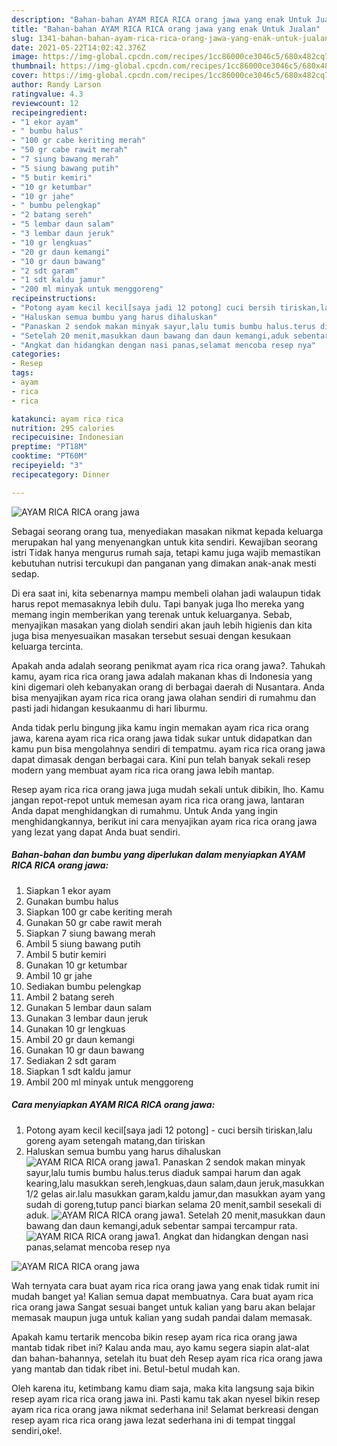 ```yaml
---
description: "Bahan-bahan AYAM RICA RICA orang jawa yang enak Untuk Jualan"
title: "Bahan-bahan AYAM RICA RICA orang jawa yang enak Untuk Jualan"
slug: 1341-bahan-bahan-ayam-rica-rica-orang-jawa-yang-enak-untuk-jualan
date: 2021-05-22T14:02:42.376Z
image: https://img-global.cpcdn.com/recipes/1cc86000ce3046c5/680x482cq70/ayam-rica-rica-orang-jawa-foto-resep-utama.jpg
thumbnail: https://img-global.cpcdn.com/recipes/1cc86000ce3046c5/680x482cq70/ayam-rica-rica-orang-jawa-foto-resep-utama.jpg
cover: https://img-global.cpcdn.com/recipes/1cc86000ce3046c5/680x482cq70/ayam-rica-rica-orang-jawa-foto-resep-utama.jpg
author: Randy Larson
ratingvalue: 4.3
reviewcount: 12
recipeingredient:
- "1 ekor ayam"
- " bumbu halus"
- "100 gr cabe keriting merah"
- "50 gr cabe rawit merah"
- "7 siung bawang merah"
- "5 siung bawang putih"
- "5 butir kemiri"
- "10 gr ketumbar"
- "10 gr jahe"
- " bumbu pelengkap"
- "2 batang sereh"
- "5 lembar daun salam"
- "3 lembar daun jeruk"
- "10 gr lengkuas"
- "20 gr daun kemangi"
- "10 gr daun bawang"
- "2 sdt garam"
- "1 sdt kaldu jamur"
- "200 ml minyak untuk menggoreng"
recipeinstructions:
- "Potong ayam kecil kecil[saya jadi 12 potong] cuci bersih tiriskan,lalu goreng ayam setengah matang,dan tiriskan"
- "Haluskan semua bumbu yang harus dihaluskan"
- "Panaskan 2 sendok makan minyak sayur,lalu tumis bumbu halus.terus diaduk sampai harum dan agak kearing,lalu masukkan sereh,lengkuas,daun salam,daun jeruk,masukkan 1/2 gelas air.lalu masukkan garam,kaldu jamur,dan masukkan ayam yang sudah di goreng,tutup panci biarkan selama 20 menit,sambil sesekali di aduk."
- "Setelah 20 menit,masukkan daun bawang dan daun kemangi,aduk sebentar sampai tercampur rata."
- "Angkat dan hidangkan dengan nasi panas,selamat mencoba resep nya"
categories:
- Resep
tags:
- ayam
- rica
- rica

katakunci: ayam rica rica 
nutrition: 295 calories
recipecuisine: Indonesian
preptime: "PT18M"
cooktime: "PT60M"
recipeyield: "3"
recipecategory: Dinner

---
```



![AYAM RICA RICA orang jawa](https://img-global.cpcdn.com/recipes/1cc86000ce3046c5/680x482cq70/ayam-rica-rica-orang-jawa-foto-resep-utama.jpg)

Sebagai seorang orang tua, menyediakan masakan nikmat kepada keluarga merupakan hal yang menyenangkan untuk kita sendiri. Kewajiban seorang istri Tidak hanya mengurus rumah saja, tetapi kamu juga wajib memastikan kebutuhan nutrisi tercukupi dan panganan yang dimakan anak-anak mesti sedap.

Di era  saat ini, kita sebenarnya mampu membeli olahan jadi walaupun tidak harus repot memasaknya lebih dulu. Tapi banyak juga lho mereka yang memang ingin memberikan yang terenak untuk keluarganya. Sebab, menyajikan masakan yang diolah sendiri akan jauh lebih higienis dan kita juga bisa menyesuaikan masakan tersebut sesuai dengan kesukaan keluarga tercinta. 



Apakah anda adalah seorang penikmat ayam rica rica orang jawa?. Tahukah kamu, ayam rica rica orang jawa adalah makanan khas di Indonesia yang kini digemari oleh kebanyakan orang di berbagai daerah di Nusantara. Anda bisa menyajikan ayam rica rica orang jawa olahan sendiri di rumahmu dan pasti jadi hidangan kesukaanmu di hari liburmu.

Anda tidak perlu bingung jika kamu ingin memakan ayam rica rica orang jawa, karena ayam rica rica orang jawa tidak sukar untuk didapatkan dan kamu pun bisa mengolahnya sendiri di tempatmu. ayam rica rica orang jawa dapat dimasak dengan berbagai cara. Kini pun telah banyak sekali resep modern yang membuat ayam rica rica orang jawa lebih mantap.

Resep ayam rica rica orang jawa juga mudah sekali untuk dibikin, lho. Kamu jangan repot-repot untuk memesan ayam rica rica orang jawa, lantaran Anda dapat menghidangkan di rumahmu. Untuk Anda yang ingin menghidangkannya, berikut ini cara menyajikan ayam rica rica orang jawa yang lezat yang dapat Anda buat sendiri.

<!--inarticleads1-->

##### Bahan-bahan dan bumbu yang diperlukan dalam menyiapkan AYAM RICA RICA orang jawa:

1. Siapkan 1 ekor ayam
1. Gunakan  bumbu halus
1. Siapkan 100 gr cabe keriting merah
1. Gunakan 50 gr cabe rawit merah
1. Siapkan 7 siung bawang merah
1. Ambil 5 siung bawang putih
1. Ambil 5 butir kemiri
1. Gunakan 10 gr ketumbar
1. Ambil 10 gr jahe
1. Sediakan  bumbu pelengkap
1. Ambil 2 batang sereh
1. Gunakan 5 lembar daun salam
1. Gunakan 3 lembar daun jeruk
1. Gunakan 10 gr lengkuas
1. Ambil 20 gr daun kemangi
1. Gunakan 10 gr daun bawang
1. Sediakan 2 sdt garam
1. Siapkan 1 sdt kaldu jamur
1. Ambil 200 ml minyak untuk menggoreng




<!--inarticleads2-->

##### Cara menyiapkan AYAM RICA RICA orang jawa:

1. Potong ayam kecil kecil[saya jadi 12 potong] - cuci bersih tiriskan,lalu goreng ayam setengah matang,dan tiriskan
1. Haluskan semua bumbu yang harus dihaluskan
<img src="//assets-global.cpcdn.com/assets/icons/button_play-2c75c40dde080a61004c1f40b05d8f140eaff45d7e9e6481dc71c63d2e7c4909.png" alt="AYAM RICA RICA orang jawa">1. Panaskan 2 sendok makan minyak sayur,lalu tumis bumbu halus.terus diaduk sampai harum dan agak kearing,lalu masukkan sereh,lengkuas,daun salam,daun jeruk,masukkan 1/2 gelas air.lalu masukkan garam,kaldu jamur,dan masukkan ayam yang sudah di goreng,tutup panci biarkan selama 20 menit,sambil sesekali di aduk.
<img src="//assets-global.cpcdn.com/assets/icons/button_play-2c75c40dde080a61004c1f40b05d8f140eaff45d7e9e6481dc71c63d2e7c4909.png" alt="AYAM RICA RICA orang jawa">1. Setelah 20 menit,masukkan daun bawang dan daun kemangi,aduk sebentar sampai tercampur rata.
<img src="//assets-global.cpcdn.com/assets/icons/button_play-2c75c40dde080a61004c1f40b05d8f140eaff45d7e9e6481dc71c63d2e7c4909.png" alt="AYAM RICA RICA orang jawa">1. Angkat dan hidangkan dengan nasi panas,selamat mencoba resep nya
<img src="//assets-global.cpcdn.com/assets/icons/button_play-2c75c40dde080a61004c1f40b05d8f140eaff45d7e9e6481dc71c63d2e7c4909.png" alt="AYAM RICA RICA orang jawa">



Wah ternyata cara buat ayam rica rica orang jawa yang enak tidak rumit ini mudah banget ya! Kalian semua dapat membuatnya. Cara buat ayam rica rica orang jawa Sangat sesuai banget untuk kalian yang baru akan belajar memasak maupun juga untuk kalian yang sudah pandai dalam memasak.

Apakah kamu tertarik mencoba bikin resep ayam rica rica orang jawa mantab tidak ribet ini? Kalau anda mau, ayo kamu segera siapin alat-alat dan bahan-bahannya, setelah itu buat deh Resep ayam rica rica orang jawa yang mantab dan tidak ribet ini. Betul-betul mudah kan. 

Oleh karena itu, ketimbang kamu diam saja, maka kita langsung saja bikin resep ayam rica rica orang jawa ini. Pasti kamu tak akan nyesel bikin resep ayam rica rica orang jawa nikmat sederhana ini! Selamat berkreasi dengan resep ayam rica rica orang jawa lezat sederhana ini di tempat tinggal sendiri,oke!.

